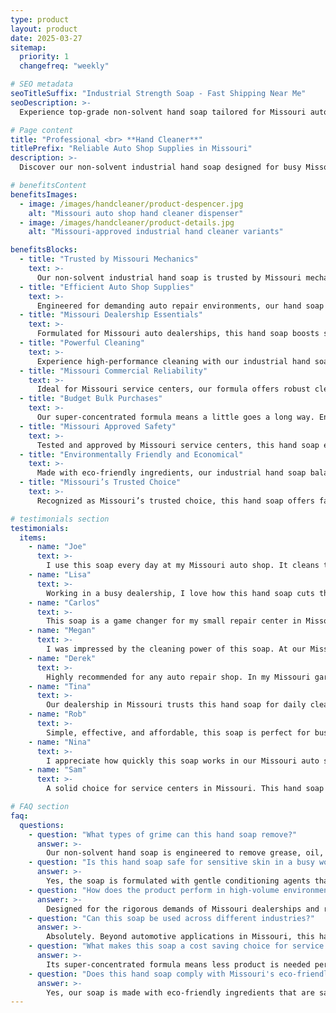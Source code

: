 ```yaml
---
type: product
layout: product
date: 2025-03-27
sitemap:
  priority: 1
  changefreq: "weekly"

# SEO metadata
seoTitleSuffix: "Industrial Strength Soap - Fast Shipping Near Me"
seoDescription: >-
  Experience top-grade non-solvent hand soap tailored for Missouri auto shops. Engineered for tough grime, our formula delivers rapid cleaning and cost-saving benefits for dealerships and service centers.

# Page content
title: "Professional <br> **Hand Cleaner**"
titlePrefix: "Reliable Auto Shop Supplies in Missouri"
description: >-
  Discover our non-solvent industrial hand soap designed for busy Missouri auto shops, dealerships, and service centers. Our professional formula cuts through grease and grime swiftly while ensuring skin care. Enjoy cost-effective, fast shipping and unmatched performance for your mechanic supplies needs.

# benefitsContent
benefitsImages:
  - image: /images/handcleaner/product-despencer.jpg
    alt: "Missouri auto shop hand cleaner dispenser"
  - image: /images/handcleaner/product-details.jpg
    alt: "Missouri-approved industrial hand cleaner variants"

benefitsBlocks:
  - title: "Trusted by Missouri Mechanics"
    text: >-
      Our non-solvent industrial hand soap is trusted by Missouri mechanics. It cuts through tough grease, ensuring reliable performance in auto repair shops. Enjoy significant cost savings and fast shipping for bulk orders.
  - title: "Efficient Auto Shop Supplies"
    text: >-
      Engineered for demanding auto repair environments, our hand soap delivers exceptional cleaning power. Ideal for Missouri dealerships and service centers aiming to reduce downtime and boost operational efficiency.
  - title: "Missouri Dealership Essentials"
    text: >-
      Formulated for Missouri auto dealerships, this hand soap boosts safety and hygiene. Its concentrated blend meets industry standards while maintaining a clean workspace, perfect for busy service centers.
  - title: "Powerful Cleaning"
    text: >-
      Experience high-performance cleaning with our industrial hand soap. Designed to break down stubborn grime in auto shops, it ensures smooth operations and reliable results in both small and large-scale facilities.
  - title: "Missouri Commercial Reliability"
    text: >-
      Ideal for Missouri service centers, our formula offers robust cleaning with gentle skin care. Engineered for durability and consistent performance, it meets the rigorous demands of heavy-duty auto environments.
  - title: "Budget Bulk Purchases"
    text: >-
      Our super-concentrated formula means a little goes a long way. Enjoy cost-saving benefits with bulk orders that reduce restocking frequency, optimize inventory, and enhance overall efficiency in workshops.
  - title: "Missouri Approved Safety"
    text: >-
      Tested and approved by Missouri service centers, this hand soap ensures a safe, hygienic work environment. Its non-greasy finish promotes better grip and reduces slip risks in high-traffic auto shops.
  - title: "Environmentally Friendly and Economical"
    text: >-
      Made with eco-friendly ingredients, our industrial hand soap balances performance with environmental care. It supports sustainable practices while delivering powerful cleaning for modern auto repair facilities.
  - title: "Missouri’s Trusted Choice"
    text: >-
      Recognized as Missouri’s trusted choice, this hand soap offers fast shipping, superior cleaning efficiency, and dependable performance. It is a vital asset for automotive hubs and busy service centers.

# testimonials section
testimonials:
  items:
    - name: "Joe"
      text: >-
        I use this soap every day at my Missouri auto shop. It cleans tough grease quickly and saves me money. Reliable and simple, it keeps my hands clean so I can work without worries all day long.
    - name: "Lisa"
      text: >-
        Working in a busy dealership, I love how this hand soap cuts through grime without harsh chemicals. It’s gentle on my skin and consistently delivers great results in our service center.
    - name: "Carlos"
      text: >-
        This soap is a game changer for my small repair center in Missouri. It tackles heavy grease like a pro, is affordable, and leaves my hands feeling fresh and cared for after long shifts.
    - name: "Megan"
      text: >-
        I was impressed by the cleaning power of this soap. At our Missouri service center, it removes oil and dirt swiftly, ensuring our operations run smoothly without any skin irritation.
    - name: "Derek"
      text: >-
        Highly recommended for any auto repair shop. In my Missouri garage, it efficiently removes stubborn grease and grime while leaving no residue. It’s become an essential part of our daily routine.
    - name: "Tina"
      text: >-
        Our dealership in Missouri trusts this hand soap for daily cleaning. It cuts through buildup and protects our workers’ skin, offering noticeable cost savings and fast delivery with every order.
    - name: "Rob"
      text: >-
        Simple, effective, and affordable, this soap is perfect for busy mechanics. It cleans well and comes with fast shipping, making it a reliable choice for keeping our shop safe and clean.
    - name: "Nina"
      text: >-
        I appreciate how quickly this soap works in our Missouri auto shop. It cleans without harsh chemicals, leaving my hands soft and fresh. A must-have for any mechanic looking for dependable cleaning.
    - name: "Sam"
      text: >-
        A solid choice for service centers in Missouri. This hand soap efficiently cuts through grime and is cost-effective for bulk orders. It has kept our shop running smoothly, even during the busiest days.

# FAQ section
faq:
  questions:
    - question: "What types of grime can this hand soap remove?"
      answer: >-
        Our non-solvent hand soap is engineered to remove grease, oil, and stubborn dirt common in Missouri auto repair shops. It effectively dissolves grime in dealerships, service centers, and even industrial settings, ensuring a safe work environment.
    - question: "Is this hand soap safe for sensitive skin in a busy workshop?"
      answer: >-
        Yes, the soap is formulated with gentle conditioning agents that protect skin against dryness and irritation. Widely used in Missouri service centers, it is ideal for busy auto shops where workers handle heavy-duty cleaning daily.
    - question: "How does the product perform in high-volume environments?"
      answer: >-
        Designed for the rigorous demands of Missouri dealerships and repair shops, our concentrated formula delivers powerful cleaning with minimal use. It remains effective under heavy use, ensuring efficient performance even in high-volume, grease-laden settings.
    - question: "Can this soap be used across different industries?"
      answer: >-
        Absolutely. Beyond automotive applications in Missouri, this hand soap is suitable for construction, manufacturing, and other heavy-duty industries. Its versatile formula meets rigorous industrial standards while ensuring effective cleaning.
    - question: "What makes this soap a cost saving choice for service centers?"
      answer: >-
        Its super-concentrated formula means less product is needed per wash, cutting down on costs. Praised by Missouri mechanics and dealership managers, it minimizes restocking frequency and boosts overall operational efficiency.
    - question: "Does this hand soap comply with Missouri's eco-friendly standards?"
      answer: >-
        Yes, our soap is made with eco-friendly ingredients that are safe for the environment. Trusted by many Missouri auto shops, it supports sustainable practices while delivering industrial-grade cleaning power and a safe, hygienic workspace.
---
```

